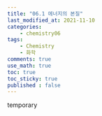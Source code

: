 ```yaml
---
title: "06.1 에너지의 본질"
last_modified_at: 2021-11-10
categories:
    - chemistry06
tags:
    - Chemistry
    - 화학
comments: true
use_math: true
toc: true
toc_sticky: true
published : false
---
```


temporary